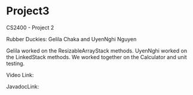 # Project3
CS2400 - Project 2

Rubber Duckies: Gelila Chaka and UyenNghi Nguyen

Gelila worked on the ResizableArrayStack methods.
UyenNghi worked on the LinkedStack methods.
We worked together on the Calculator and unit testing.

Video Link:

JavadocLink: 